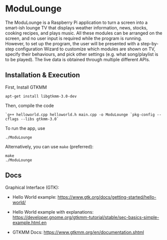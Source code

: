 # ModuLounge

The ModuLounge is a Raspberry Pi application to turn a screen into a smart-ish lounge TV that displays weather information, news, stocks, cooking recipes, and plays music. All these modules can be arranged on the screen, and no user input is required while the program is running. However, to set up the program, the user will be presented with a step-by-step configuration Wizard to customize which modules are shown on TV, specify their behaviours, and pick other settings (e.g. what song/playlist is to be played). The live data is obtained through multiple different APIs.

## Installation & Execution
First, Install GTKMM

    apt-get install libgtkmm-3.0-dev

Then, compile the code 

    `g++ helloworld.cpp helloworld.h main.cpp -o ModuLounge `pkg-config --cflags --libs gtkmm-3.0`

To run the app, use

    ./ModuLounge

Alternatively, you can use `make` (preferred):

    make
    ./ModuLounge

## Docs
Graphical Interface (GTK):
- Hello World example: https://www.gtk.org/docs/getting-started/hello-world/

- Hello World example with explanations: https://developer.gnome.org/gtkmm-tutorial/stable/sec-basics-simple-example.html.en

- GTKMM Docs: https://www.gtkmm.org/en/documentation.shtml